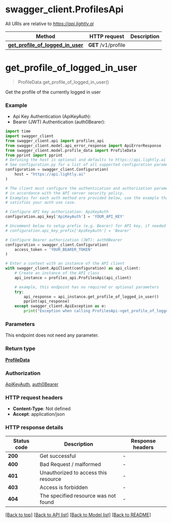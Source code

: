 # swagger_client.ProfilesApi

All URIs are relative to *https://api.lightly.ai*

Method | HTTP request | Description
------------- | ------------- | -------------
[**get_profile_of_logged_in_user**](ProfilesApi.md#get_profile_of_logged_in_user) | **GET** /v1/profile | 


# **get_profile_of_logged_in_user**
> ProfileData get_profile_of_logged_in_user()



Get the profile of the currently logged in user

### Example

* Api Key Authentication (ApiKeyAuth):
* Bearer (JWT) Authentication (auth0Bearer):

```python
import time
import swagger_client
from swagger_client.api import profiles_api
from swagger_client.model.api_error_response import ApiErrorResponse
from swagger_client.model.profile_data import ProfileData
from pprint import pprint
# Defining the host is optional and defaults to https://api.lightly.ai
# See configuration.py for a list of all supported configuration parameters.
configuration = swagger_client.Configuration(
    host = "https://api.lightly.ai"
)

# The client must configure the authentication and authorization parameters
# in accordance with the API server security policy.
# Examples for each auth method are provided below, use the example that
# satisfies your auth use case.

# Configure API key authorization: ApiKeyAuth
configuration.api_key['ApiKeyAuth'] = 'YOUR_API_KEY'

# Uncomment below to setup prefix (e.g. Bearer) for API key, if needed
# configuration.api_key_prefix['ApiKeyAuth'] = 'Bearer'

# Configure Bearer authorization (JWT): auth0Bearer
configuration = swagger_client.Configuration(
    access_token = 'YOUR_BEARER_TOKEN'
)

# Enter a context with an instance of the API client
with swagger_client.ApiClient(configuration) as api_client:
    # Create an instance of the API class
    api_instance = profiles_api.ProfilesApi(api_client)

    # example, this endpoint has no required or optional parameters
    try:
        api_response = api_instance.get_profile_of_logged_in_user()
        pprint(api_response)
    except swagger_client.ApiException as e:
        print("Exception when calling ProfilesApi->get_profile_of_logged_in_user: %s\n" % e)
```


### Parameters
This endpoint does not need any parameter.

### Return type

[**ProfileData**](ProfileData.md)

### Authorization

[ApiKeyAuth](../README.md#ApiKeyAuth), [auth0Bearer](../README.md#auth0Bearer)

### HTTP request headers

 - **Content-Type**: Not defined
 - **Accept**: application/json


### HTTP response details

| Status code | Description | Response headers |
|-------------|-------------|------------------|
**200** | Get successful |  -  |
**400** | Bad Request / malformed |  -  |
**401** | Unauthorized to access this resource |  -  |
**403** | Access is forbidden |  -  |
**404** | The specified resource was not found |  -  |

[[Back to top]](#) [[Back to API list]](../README.md#documentation-for-api-endpoints) [[Back to Model list]](../README.md#documentation-for-models) [[Back to README]](../README.md)

